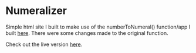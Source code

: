 # Numeralizer

Simple html site I built to make use of the numberToNumeral() function/app I built [here](https://github.com/jaj1014/roman-numerals). There were some changes made to the original function.

Check out the live version [here](http://www.xanderjack.com/numeralizer).
